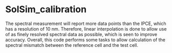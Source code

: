 # SolSim_calibration
The spectral measurement will report more data points than the IPCE, which has a resolution of 10 nm.
Therefore, linear interpolation is done to allow use of as finely resolved spectral data as possible,
which is seen to improve accuracy.
Overall, this code performs some tasks to allow calculation of the spectral mismatch between the reference
cell and the test cell.
